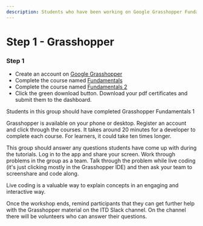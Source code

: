 ```yaml
---
description: Students who have been working on Google Grasshopper Fundamentals
---
```


# Step 1 - Grasshopper

### Step 1

* Create an account on [Google Grasshopper](https://grasshopper.app/)
* Complete the course named [Fundamentals ](https://grasshopper.app/curriculum/fundamentals-1/)
* Complete the course named [Fundamentals 2](https://grasshopper.app/curriculum/fundamentals-2/)
* Click the green download button. Download your pdf certificates and submit them to the dashboard.

Students in this group should have completed Grasshopper Fundamentals 1 

Grasshopper is available on your phone or desktop. Register an account and click through the courses. It takes around 20 minutes for a developer to complete each course. For learners, it could take ten times longer.

This group should answer any questions students have come up with during the tutorials. Log in to the app and share your screen. Work through problems in the group as a team. Talk through the problem while live coding \(it's just clicking mostly in the Grasshopper IDE\) and then ask your team to screenshare and code along.

Live coding is a valuable way to explain concepts in an engaging and interactive way.  

Once the workshop ends, remind participants that they can get further help with the Grasshopper material on the ITD Slack channel. On the channel there will be volunteers who can answer their questions.



